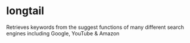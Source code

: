 # longtail
Retrieves keywords from the suggest functions of many different search engines including Google, YouTube &amp; Amazon
